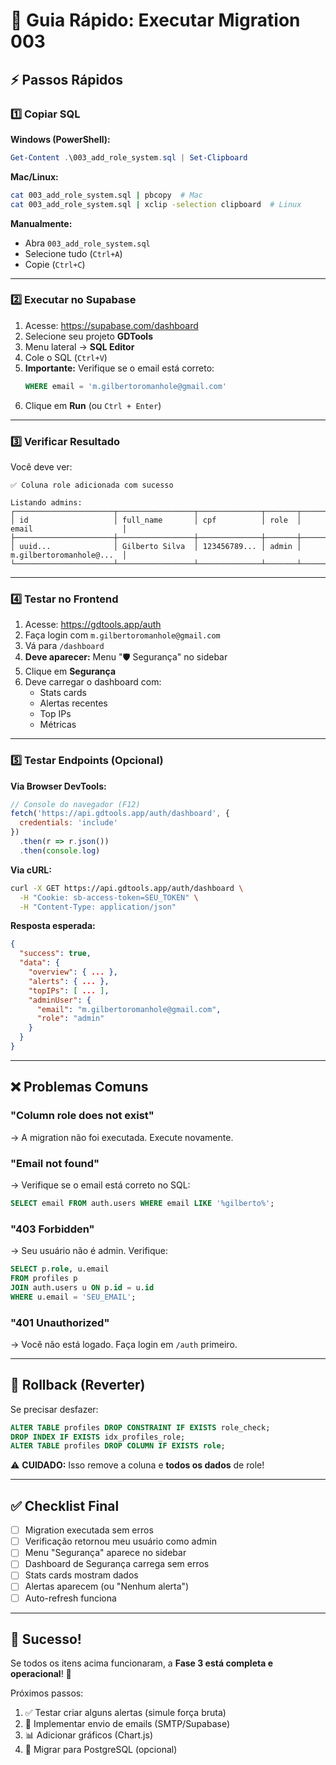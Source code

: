# 🚀 Guia Rápido: Executar Migration 003

## ⚡ Passos Rápidos

### 1️⃣ Copiar SQL

**Windows (PowerShell):**
```powershell
Get-Content .\003_add_role_system.sql | Set-Clipboard
```

**Mac/Linux:**
```bash
cat 003_add_role_system.sql | pbcopy  # Mac
cat 003_add_role_system.sql | xclip -selection clipboard  # Linux
```

**Manualmente:**
- Abra `003_add_role_system.sql`
- Selecione tudo (`Ctrl+A`)
- Copie (`Ctrl+C`)

---

### 2️⃣ Executar no Supabase

1. Acesse: https://supabase.com/dashboard
2. Selecione seu projeto **GDTools**
3. Menu lateral → **SQL Editor**
4. Cole o SQL (`Ctrl+V`)
5. **Importante:** Verifique se o email está correto:
   ```sql
   WHERE email = 'm.gilbertoromanhole@gmail.com'
   ```
6. Clique em **Run** (ou `Ctrl + Enter`)

---

### 3️⃣ Verificar Resultado

Você deve ver:

```
✅ Coluna role adicionada com sucesso

Listando admins:
┌──────────────────────┬─────────────────┬──────────────┬───────┬──────────────────────────┐
│ id                   │ full_name       │ cpf          │ role  │ email                    │
├──────────────────────┼─────────────────┼──────────────┼───────┼──────────────────────────┤
│ uuid...              │ Gilberto Silva  │ 123456789... │ admin │ m.gilbertoromanhole@...  │
└──────────────────────┴─────────────────┴──────────────┴───────┴──────────────────────────┘
```

---

### 4️⃣ Testar no Frontend

1. Acesse: https://gdtools.app/auth
2. Faça login com `m.gilbertoromanhole@gmail.com`
3. Vá para `/dashboard`
4. **Deve aparecer:** Menu "🛡️ Segurança" no sidebar
5. Clique em **Segurança**
6. Deve carregar o dashboard com:
   - Stats cards
   - Alertas recentes
   - Top IPs
   - Métricas

---

### 5️⃣ Testar Endpoints (Opcional)

**Via Browser DevTools:**
```javascript
// Console do navegador (F12)
fetch('https://api.gdtools.app/auth/dashboard', {
  credentials: 'include'
})
  .then(r => r.json())
  .then(console.log)
```

**Via cURL:**
```bash
curl -X GET https://api.gdtools.app/auth/dashboard \
  -H "Cookie: sb-access-token=SEU_TOKEN" \
  -H "Content-Type: application/json"
```

**Resposta esperada:**
```json
{
  "success": true,
  "data": {
    "overview": { ... },
    "alerts": { ... },
    "topIPs": [ ... ],
    "adminUser": {
      "email": "m.gilbertoromanhole@gmail.com",
      "role": "admin"
    }
  }
}
```

---

## ❌ Problemas Comuns

### "Column role does not exist"
→ A migration não foi executada. Execute novamente.

### "Email not found"
→ Verifique se o email está correto no SQL:
```sql
SELECT email FROM auth.users WHERE email LIKE '%gilberto%';
```

### "403 Forbidden"
→ Seu usuário não é admin. Verifique:
```sql
SELECT p.role, u.email 
FROM profiles p 
JOIN auth.users u ON p.id = u.id 
WHERE u.email = 'SEU_EMAIL';
```

### "401 Unauthorized"
→ Você não está logado. Faça login em `/auth` primeiro.

---

## 🔄 Rollback (Reverter)

Se precisar desfazer:

```sql
ALTER TABLE profiles DROP CONSTRAINT IF EXISTS role_check;
DROP INDEX IF EXISTS idx_profiles_role;
ALTER TABLE profiles DROP COLUMN IF EXISTS role;
```

⚠️ **CUIDADO:** Isso remove a coluna e **todos os dados** de role!

---

## ✅ Checklist Final

- [ ] Migration executada sem erros
- [ ] Verificação retornou meu usuário como admin
- [ ] Menu "Segurança" aparece no sidebar
- [ ] Dashboard de Segurança carrega sem erros
- [ ] Stats cards mostram dados
- [ ] Alertas aparecem (ou "Nenhum alerta")
- [ ] Auto-refresh funciona

---

## 🎉 Sucesso!

Se todos os itens acima funcionaram, a **Fase 3 está completa e operacional**! 🚀

Próximos passos:
1. ✅ Testar criar alguns alertas (simule força bruta)
2. 📧 Implementar envio de emails (SMTP/Supabase)
3. 📊 Adicionar gráficos (Chart.js)
4. 💾 Migrar para PostgreSQL (opcional)
